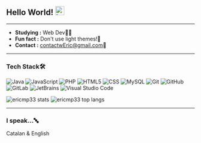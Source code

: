 ## Hello World! <img alt="hello gif" src="https://raw.githubusercontent.com/iampavangandhi/iampavangandhi/master/gifs/Hi.gif" width="24px">

--------------------------------------------------------------------

-  **Studying :** Web Dev👨‍💻
-  **Fun fact :** Don't use light themes!🤢
-  **Contact :** contactwEric@gmail.com📮

--------------------------------------------------------------------

### Tech Stack🛠

![Java](https://img.shields.io/badge/-Java-333333?style=flat&logo=Java&logoColor=EA891C)
![JavaScript](https://img.shields.io/badge/-JavaScript-333333?style=flat&logo=javascript)
![PHP](https://img.shields.io/badge/-PHP-333333?style=flat&logo=php)
![HTML5](https://img.shields.io/badge/-HTML5-333333?style=flat&logo=HTML5)
![CSS](https://img.shields.io/badge/-CSS-333333?style=flat&logo=CSS3&logoColor=1572B6)
![MySQL](https://img.shields.io/badge/-MySQL-333333?style=flat&logo=mysql)
![Git](https://img.shields.io/badge/-Git-333333?style=flat&logo=git)
![GitHub](https://img.shields.io/badge/-GitHub-333333?style=flat&logo=github)
![GitLab](https://img.shields.io/badge/-GitLab-333333?style=flat&logo=gitlab)
![JetBrains](https://img.shields.io/badge/-JetBrains-333333?style=flat&logo=jetbrains)
![Visual Studio Code](https://img.shields.io/badge/-Visual%20Studio%20Code-333333?style=flat&logo=visual-studio-code&logoColor=007ACC)

<img alt="ericmp33 stats" src="https://github-readme-stats.vercel.app/api?username=ericmp33&show_icons=true&theme=nord"/>
<img alt="ericmp33 top langs" src="https://github-readme-stats.vercel.app/api/top-langs/?username=ericmp33&layout=compact&theme=nord"/>

--------------------------------------------------------------------

### I speak...🔤

Catalan & English

<!-- <div
    style="
        width: 490px;
        height: 190px;
        overflow: hidden;
        border-radius: 10px;
        border: 1.2px solid #7490ac;
    "
>
    <img
        style="margin: -1px 0px 0px -1px"
        alt="ericmp33 stats"
        src="https://github-readme-stats.vercel.app/api?username=ericmp33&show_icons=true&theme=nord"
    />
</div> -->
